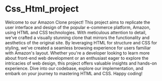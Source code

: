 # Css_Html_project
Welcome to our Amazon Clone project! This project aims to replicate the user interface and design of the popular e-commerce platform, Amazon, using HTML and CSS technologies. With meticulous attention to detail, we've crafted a visually stunning clone that mirrors the functionality and aesthetics of the original site. By leveraging HTML for structure and CSS for styling, we've created a seamless browsing experience for users familiar with Amazon's layout. Whether you're a developer looking to learn more about front-end web development or an enthusiast eager to explore the intricacies of web design, this project offers valuable insights and hands-on experience. Dive into our codebase, explore our implementation, and embark on your journey to mastering HTML and CSS. Happy coding!
